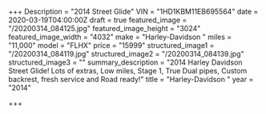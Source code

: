+++
Description = "2014 Street Glide"
VIN = "1HD1KBM11EB695564"
date = 2020-03-19T04:00:00Z
draft = true
featured_image = "/20200314_084125.jpg"
featured_image_height = "3024"
featured_image_width = "4032"
make = "Harley-Davidson "
miles = "11,000"
model = "FLHX"
price = "15999"
structured_image1 = "/20200314_084119.jpg"
structured_image2 = "/20200314_084139.jpg"
structured_image3 = ""
summary_description = "2014 Harley Davidson Street Glide! Lots of extras, Low miles, Stage 1, True Dual pipes, Custom backrest, fresh service and Road ready!"
title = "Harley-Davidson "
year = "2014"

+++
